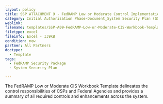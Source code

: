 ```yaml
---
layout: policy   
title: SSP ATTACHMENT 9 - FedRAMP Low or Moderate Control Implementation Summary (CIS) Workbook Template
category: Initial Authorization Phase-Document_System Security Plan (SSP)
weblink:
filename: templates/SSP-A09-FedRAMP-Low-or-Moderate-CIS-Workbook-Template.xlsx
filetype: excel
fileinfo: Excel - 339KB
condition: new
partner: All Partners
doctype:
  - Template
tags:
  - FedRAMP Security Package
  - System Security Plan

---
```

The FedRAMP Low or Moderate CIS Workbook Template delineates the control responsibilities of CSPs and Federal Agencies and provides a summary of all required controls and enhancements across the system.
